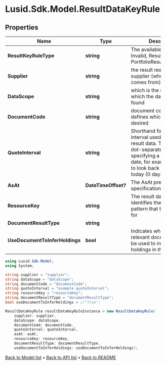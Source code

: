 # Lusid.Sdk.Model.ResultDataKeyRule

## Properties

Name | Type | Description | Notes
------------ | ------------- | ------------- | -------------
**ResultKeyRuleType** | **string** | The available values are: Invalid, ResultDataKeyRule, PortfolioResultDataKeyRule | 
**Supplier** | **string** | the result resource supplier (where the data comes from) | 
**DataScope** | **string** | which is the scope in which the data should be found | 
**DocumentCode** | **string** | document code that defines which document is desired | 
**QuoteInterval** | **string** | Shorthand for the time interval used to select result data. This must be a dot-separated string              specifying a start and end date, for example &#39;5D.0D&#39; to look back 5 days from today (0 days ago). | [optional] 
**AsAt** | **DateTimeOffset?** | The AsAt predicate specification. | [optional] 
**ResourceKey** | **string** | The result data key that identifies the address pattern that this is a rule for | 
**DocumentResultType** | **string** |  | 
**UseDocumentToInferHoldings** | **bool** | Indicates whether the relevant document should be used to infer the set of holdings in the valuation. | [optional] 

```csharp
using Lusid.Sdk.Model;
using System;

string supplier = "supplier";
string dataScope = "dataScope";
string documentCode = "documentCode";
string quoteInterval = "example quoteInterval";
string resourceKey = "resourceKey";
string documentResultType = "documentResultType";
bool useDocumentToInferHoldings = //"True";

ResultDataKeyRule resultDataKeyRuleInstance = new ResultDataKeyRule(
    supplier: supplier,
    dataScope: dataScope,
    documentCode: documentCode,
    quoteInterval: quoteInterval,
    asAt: asAt,
    resourceKey: resourceKey,
    documentResultType: documentResultType,
    useDocumentToInferHoldings: useDocumentToInferHoldings);
```

[Back to Model list](../README.md#documentation-for-models) &#8226; [Back to API list](../README.md#documentation-for-api-endpoints) &#8226; [Back to README](../README.md)
